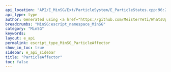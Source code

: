 ```yaml
---
api_location: "API/E_MinSG/Ext/ParticleSystem/E_ParticleStates.cpp:96:27"
api_type: type
author: Generated using <a href="https://github.com/MeisterYeti/WhatsUpDoc">WhatsUpDoc</a>
breadcrumbs: "MinSG:escript_namespace_MinSG"
category: "MinSG"
keywords: 
layout: e_api
permalink: escript_type_MinSG_ParticleAffector
show_in_toc: true
sidebar: e_api_sidebar
title: "ParticleAffector"
toc: false
---
```


